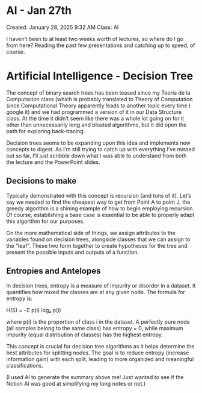 # AI - Jan 27th

Created: January 28, 2025 9:32 AM
Class: AI

I haven’t been to at least two weeks worth of lectures, so where do I go from here? Reading the past few presentations and catching up to speed, of course.

# Artificial Intelligence - Decision Tree

The concept of binary search trees has been teased since my Teoria de la Computacion class (which is probably translated to Theory of Computation since Computational Theory apparently leads to another topic every time I google it) and we had programmed a version of it in our Data Structure class. At the time it didn’t seem like there was a whole lot going on for it other than unnecessarily long and bloated algorithms, but it did open the path for exploring back-tracing.

Decision trees seems to be expanding upon this idea and implements new concepts to digest. As I’m still trying to catch up with everything I’ve missed out so far, I’ll just scribble down what I was able to understand from both the lecture and the PowerPoint slides.

## Decisions to make

Typically demonstrated with this concept is recursion (and tons of it). Let’s say we needed to find the cheapest way to get from Point A to point J, the greedy algorithm is a shining example of how to begin employing recursion. Of course, establishing a base case is essential to be able to properly adapt this algorithm for our purposes.

On the more mathematical side of things, we assign attributes to the variables found on decision trees, alongside classes that we can assign to the “leaf”. These two form together to create hypotheses for the tree and present the possible inputs and outputs of a function.

## Entropies and Antelopes

In decision trees, entropy is a measure of impurity or disorder in a dataset. It quantifies how mixed the classes are at any given node. The formula for entropy is:

H(S) = -Σ p(i) log₂ p(i)

where p(i) is the proportion of class i in the dataset. A perfectly pure node (all samples belong to the same class) has entropy = 0, while maximum impurity (equal distribution of classes) has the highest entropy.

This concept is crucial for decision tree algorithms as it helps determine the best attributes for splitting nodes. The goal is to reduce entropy (increase information gain) with each split, leading to more organized and meaningful classifications.

(I used AI to generate the summary above me! Just wanted to see if the Notion AI was good at simplifying my long notes or not.)